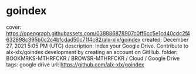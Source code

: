 # goindex

cover: https://opengraph.githubassets.com/038886878907c0ff6cc5e1cd40cdc2f4632898c395b0c2c4bfcdad50c71f4c82/alx-xlx/goindex
created: December 27, 2021 5:05 PM (UTC)
description: Index your Google Drive. Contribute to alx-xlx/goindex development by creating an account on GitHub.
folder: BOOKMRKS-MTHRFCKR / BROWSR-MTHRFCKR / Cloud / Google Drive
tags: google drive
url: https://github.com/alx-xlx/goindex